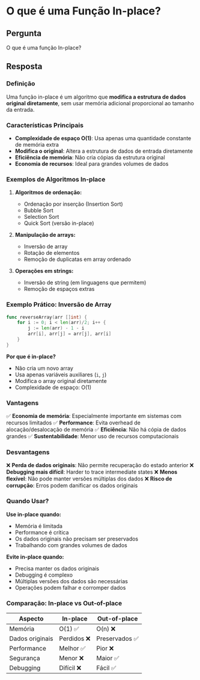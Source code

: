 # O que é uma Função In-place?

## Pergunta

O que é uma função In-place?

## Resposta

### Definição

Uma função in-place é um algoritmo que **modifica a estrutura de dados original diretamente**, sem usar memória adicional proporcional ao tamanho da entrada.

### Características Principais

- **Complexidade de espaço O(1)**: Usa apenas uma quantidade constante de memória extra
- **Modifica o original**: Altera a estrutura de dados de entrada diretamente
- **Eficiência de memória**: Não cria cópias da estrutura original
- **Economia de recursos**: Ideal para grandes volumes de dados

### Exemplos de Algoritmos In-place

1. **Algoritmos de ordenação:**

   - Ordenação por inserção (Insertion Sort)
   - Bubble Sort
   - Selection Sort
   - Quick Sort (versão in-place)

2. **Manipulação de arrays:**

   - Inversão de array
   - Rotação de elementos
   - Remoção de duplicatas em array ordenado

3. **Operações em strings:**
   - Inversão de string (em linguagens que permitem)
   - Remoção de espaços extras

### Exemplo Prático: Inversão de Array

```go
func reverseArray(arr []int) {
    for i := 0; i < len(arr)/2; i++ {
        j := len(arr) - 1 - i
        arr[i], arr[j] = arr[j], arr[i]
    }
}
```

**Por que é in-place?**

- Não cria um novo array
- Usa apenas variáveis auxiliares (`i`, `j`)
- Modifica o array original diretamente
- Complexidade de espaço: O(1)

### Vantagens

✅ **Economia de memória**: Especialmente importante em sistemas com recursos limitados
✅ **Performance**: Evita overhead de alocação/desalocação de memória
✅ **Eficiência**: Não há cópia de dados grandes
✅ **Sustentabilidade**: Menor uso de recursos computacionais

### Desvantagens

❌ **Perda de dados originais**: Não permite recuperação do estado anterior
❌ **Debugging mais difícil**: Harder to trace intermediate states
❌ **Menos flexível**: Não pode manter versões múltiplas dos dados
❌ **Risco de corrupção**: Erros podem danificar os dados originais

### Quando Usar?

**Use in-place quando:**

- Memória é limitada
- Performance é crítica
- Os dados originais não precisam ser preservados
- Trabalhando com grandes volumes de dados

**Evite in-place quando:**

- Precisa manter os dados originais
- Debugging é complexo
- Múltiplas versões dos dados são necessárias
- Operações podem falhar e corromper dados

### Comparação: In-place vs Out-of-place

| Aspecto         | In-place    | Out-of-place   |
| --------------- | ----------- | -------------- |
| Memória         | O(1) ✅     | O(n) ❌        |
| Dados originais | Perdidos ❌ | Preservados ✅ |
| Performance     | Melhor ✅   | Pior ❌        |
| Segurança       | Menor ❌    | Maior ✅       |
| Debugging       | Difícil ❌  | Fácil ✅       |
